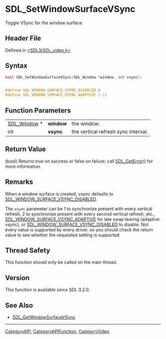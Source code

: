 # SDL_SetWindowSurfaceVSync

Toggle VSync for the window surface.

## Header File

Defined in [<SDL3/SDL_video.h>](https://github.com/libsdl-org/SDL/blob/main/include/SDL3/SDL_video.h)

## Syntax

```c
bool SDL_SetWindowSurfaceVSync(SDL_Window *window, int vsync);


#define SDL_WINDOW_SURFACE_VSYNC_DISABLED 0
#define SDL_WINDOW_SURFACE_VSYNC_ADAPTIVE (-1)
```

## Function Parameters

|                            |            |                                     |
| -------------------------- | ---------- | ----------------------------------- |
| [SDL_Window](SDL_Window) * | **window** | the window.                         |
| int                        | **vsync**  | the vertical refresh sync interval. |

## Return Value

(bool) Returns true on success or false on failure; call
[SDL_GetError](SDL_GetError)() for more information.

## Remarks

When a window surface is created, vsync defaults to
[SDL_WINDOW_SURFACE_VSYNC_DISABLED](SDL_WINDOW_SURFACE_VSYNC_DISABLED).

The `vsync` parameter can be 1 to synchronize present with every vertical
refresh, 2 to synchronize present with every second vertical refresh, etc.,
[SDL_WINDOW_SURFACE_VSYNC_ADAPTIVE](SDL_WINDOW_SURFACE_VSYNC_ADAPTIVE) for
late swap tearing (adaptive vsync), or
[SDL_WINDOW_SURFACE_VSYNC_DISABLED](SDL_WINDOW_SURFACE_VSYNC_DISABLED) to
disable. Not every value is supported by every driver, so you should check
the return value to see whether the requested setting is supported.

## Thread Safety

This function should only be called on the main thread.

## Version

This function is available since SDL 3.2.0.

## See Also

- [SDL_GetWindowSurfaceVSync](SDL_GetWindowSurfaceVSync)






----
[CategoryAPI](CategoryAPI), [CategoryAPIFunction](CategoryAPIFunction), [CategoryVideo](CategoryVideo)

